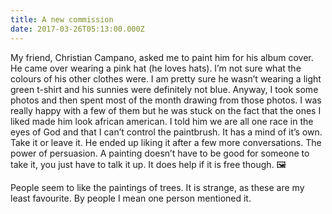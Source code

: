 ```yaml
---
title: A new commission
date: 2017-03-26T05:13:00.000Z
---
```

My friend, Christian Campano, asked me to paint him for his album cover. He came over wearing a pink hat (he loves hats). I’m not sure what the colours of his other clothes were. I am pretty sure he wasn’t wearing a light green t-shirt and his sunnies were definitely not blue. Anyway, I took some photos and then spent most of the month drawing from those photos. I was really happy with a few of them but he was stuck on the fact that the ones I liked made him look african american. I told him we are all one race in the eyes of God and that I can’t control the paintbrush. It has a mind of it’s own. Take it or leave it. He ended up liking it after a few more conversations. The power of persuasion. A painting doesn’t have to be good for someone to take it, you just have to talk it up. It does help if it is free though. 🖼

People seem to like the paintings of trees. It is strange, as these are my least favourite. By people I mean one person mentioned it.

